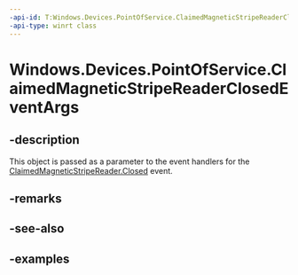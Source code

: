 ```yaml
---
-api-id: T:Windows.Devices.PointOfService.ClaimedMagneticStripeReaderClosedEventArgs
-api-type: winrt class
---
```


<!-- Class syntax.
public class ClaimedMagneticStripeReaderClosedEventArgs 
-->

# Windows.Devices.PointOfService.ClaimedMagneticStripeReaderClosedEventArgs

## -description
This object is passed as a parameter to the event handlers for the [ClaimedMagneticStripeReader.Closed](claimedmagneticstripereader_closed.md) event.

## -remarks

## -see-also

## -examples

